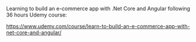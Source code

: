 Learning to build an e-commerce app with .Net Core and Angular following 36 hours Udemy course:

https://www.udemy.com/course/learn-to-build-an-e-commerce-app-with-net-core-and-angular/
